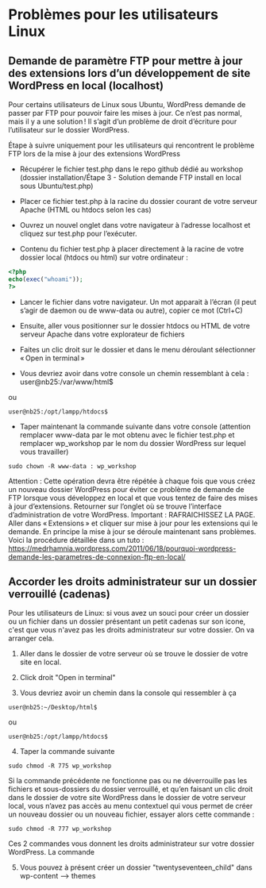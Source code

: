 # Problèmes pour les utilisateurs Linux

## Demande de paramètre FTP pour mettre à jour des extensions lors d’un développement de site WordPress en local (localhost)

Pour certains utilisateurs de Linux sous Ubuntu, WordPress demande de passer par FTP pour pouvoir faire les mises à jour. Ce n’est pas normal, mais il y a une solution ! Il s’agit d’un problème de droit d’écriture pour l’utilisateur sur le dossier WordPress.
 
Étape à suivre uniquement pour les utilisateurs qui rencontrent le problème FTP lors de la mise à jour des extensions WordPress

*	Récupérer le fichier test.php dans le repo github dédié au workshop (dossier installation/Étape 3 - Solution demande FTP install en local sous Ubuntu/test.php)

*	Placer ce fichier test.php à la racine du dossier courant de votre serveur Apache (HTML ou htdocs selon les cas)

*	Ouvrez un nouvel onglet dans votre navigateur à l’adresse localhost et cliquez sur test.php pour l’exécuter.

*	Contenu du fichier test.php à placer directement à la racine de votre dossier local (htdocs ou html) sur votre ordinateur :

```PHP
<?php
echo(exec("whoami"));
?>
```

*	Lancer le fichier dans votre navigateur. Un mot apparait à l’écran (il peut s’agir de daemon ou de www-data ou autre), copier ce mot (Ctrl+C)

*	Ensuite, aller vous positionner sur le dossier htdocs ou HTML de votre serveur Apache dans votre explorateur de fichiers

*	Faites un clic droit sur le dossier et dans le menu déroulant sélectionner « Open in terminal »

*	Vous devriez avoir dans votre console un chemin ressemblant à cela :
user@nb25:/var/www/html$

ou
```
user@nb25:/opt/lampp/htdocs$
```

*	Taper maintenant la commande suivante dans votre console (attention remplacer www-data par le mot obtenu avec le fichier test.php et remplacer wp_workshop par le nom du dossier WordPress sur lequel vous travailler)

```
sudo chown -R www-data : wp_workshop
```

Attention : Cette opération devra être répétée à chaque fois que vous créez un nouveau dossier WordPress pour éviter ce problème de demande de FTP lorsque vous développez en local et que vous tentez de faire des mises à jour d’extensions.
Retourner sur l’onglet où se trouve l’interface d’administration de votre WordPress. Important : RAFRAICHISSEZ LA PAGE. Aller dans « Extensions » et cliquer sur mise à jour pour les extensions qui le demande. En principe la mise à jour se déroule maintenant sans problèmes.
Voici la procédure détaillée dans un tuto : https://medrhamnia.wordpress.com/2011/06/18/pourquoi-wordpress-demande-les-parametres-de-connexion-ftp-en-local/

## Accorder les droits administrateur sur un dossier verrouillé (cadenas)

Pour les utilisateurs de Linux: si vous avez un souci pour créer un dossier ou un fichier dans un dossier présentant un petit cadenas sur son icone, c'est que vous n'avez pas les droits administrateur sur votre dossier. On va arranger cela.

1.	Aller dans le dossier de votre serveur où se trouve le dossier de votre site en local.

2.	Click droit "Open in terminal"

3.	Vous devriez avoir un chemin dans la console qui ressembler à ça

```
user@nb25:~/Desktop/html$
```

ou

```
user@nb25:/opt/lampp/htdocs$
```

4.	Taper la commande suivante

```
sudo chmod -R 775 wp_workshop
```

Si la commande précédente ne fonctionne pas ou ne déverrouille pas les fichiers et sous-dossiers du dossier verrouillé, et qu’en faisant un clic droit dans le dossier de votre site WordPress dans le dossier de votre serveur local, vous n’avez pas accès au menu contextuel qui vous permet de créer un nouveau dossier ou un nouveau fichier, essayer alors cette commande : 

```
sudo chmod -R 777 wp_workshop
```

Ces 2 commandes vous donnent les droits administrateur sur votre dossier WordPress. La commande 

5.	Vous pouvez à présent créer un dossier "twentyseventeen_child" dans wp-content --> themes
